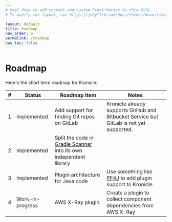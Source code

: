```yaml
---
# Feel free to add content and custom Front Matter to this file.
# To modify the layout, see https://jekyllrb.com/docs/themes/#overriding-theme-defaults

layout: default
title: Roadmap
nav_order: 6
permalink: /roadmap
has_toc: false
---
```


# Roadmap


Here's the short term roadmap for Kronicle: 

| #   | Status           | Roadmap Item                                                                                                                                                                         | Notes                                                                                     |
|-----|------------------|--------------------------------------------------------------------------------------------------------------------------------------------------------------------------------------|-------------------------------------------------------------------------------------------|
| 1   | Implemented      | Add support for finding Git repos on GitLab                                                                                                                                          | Kronicle already supports GitHub and Bitbucket Service but GitLab is not yet supported.   |
| 2   | Implemented      | Split the code in [Gradle Scanner](https://github.com/kronicle-tech/kronicle/tree/main/service/src/main/java/tech/kronicle/service/scanners/gradle) into its own independent library |                                                                                           |
| 3   | Implemented      | Plugin architecture for Java code                                                                                                                                                    | Use something like [PF4J](https://github.com/pf4j/pf4j) to add plugin support to Kronicle |
| 4   | Work-in-progress | AWS X-Ray plugin                                                                                                                                                                     | Create a plugin to collect component dependencies from AWS X-Ray                          |
